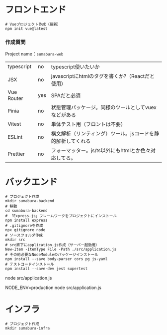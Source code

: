 # フロントエンド
```shell
# Vueプロジェクト作成（最新）
npm init vue@latest
```
### 作成質問
Project name：`sumabura-web`
<table>
<tr>
    <td>typescript</td><td>no</td>
    <td>typescript使いたいか</td>
</tr>
<tr>
    <td>JSX</td><td>no</td>
    <td>javascriptにhtmlのタグを書くか?（Reactだと使用）</td>
</tr>
<tr>
    <td>Vue Router</td><td>yes</td>
    <td>SPAだと必須</td>
</tr>
<tr>
    <td>Pinia</td><td>no</td>
    <td>状態管理パッケージ。同様のツールとしてvuexなどがある</td>
</tr>
<tr>
    <td>Vitest</td><td>no</td>
    <td>単体テスト用（フロントは不要）</td>
</tr>
<tr>
    <td>ESLint</td><td>no</td>
    <td>構文解析（リンティング）ツール。jsコードを静的解析してくれる</td>
</tr>
<tr>
    <td>Prettier</td><td>no</td>
    <td>フォーマッター。js/ts以外にもhtmlとか色々対応してる。</td>
</tr>
</table>

# バックエンド
```shell
# プロジェクト作成
mkdir sumabura-backend
# 移動
cd sumabura-backend
# 「Express.js」フレームワークをプロジェクトにインストール
npm install express
# .gitignoreを作成
npx gitignore node
# ソースフォルダ作成
mkdir src
# src直下にapplication.js作成（サーバー起動用）
New-Item -ItemType File -Path ./src/application.js
# その他必要なNodeModuleのパッケージインストール
npm install --save body-parser cors pg js-yaml
# テストコードインストール
npm install --save-dev jest supertest

```

node src/application.js

NODE_ENV=production node src/application.js


# インフラ
```shell
# プロジェクト作成
mkdir sumabura-infra
```
